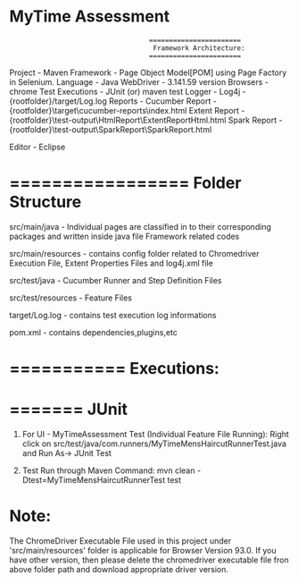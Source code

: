 # MyTime Assessment

									   =======================
										Framework Architecture:
									   =======================

Project - Maven
Framework - Page Object Model[POM] using Page Factory in Selenium.
Language - Java
WebDriver - 3.141.59 version
Browsers - chrome
Test Executions - JUnit (or) maven test
Logger - Log4j - {rootfolder}/target/Log.log
Reports - Cucumber Report - {rootfolder}\target\cucumber-reports\index.html
          Extent Report - {rootfolder}\test-output\HtmlReport\ExtentReportHtml.html
		  Spark Report - {rootfolder}\test-output\SparkReport\SparkReport.html

Editor - Eclipse

=================
Folder Structure
=================
src/main/java - Individual pages are classified in to their corresponding packages and written inside java file
				Framework related codes

src/main/resources - contains config folder related to Chromedriver Execution File, Extent Properties Files and log4j.xml file

src/test/java -  Cucumber Runner and Step Definition Files

src/test/resources - Feature Files

target/Log.log - contains test execution log informations

pom.xml - contains dependencies,plugins,etc

===========
Executions:
===========
=======
JUnit
=======
 
1) For UI - MyTimeAssessment Test (Individual Feature File Running):
   Right click on src/test/java/com.runners/MyTimeMensHaircutRunnerTest.java and Run As-> JUnit Test

2) Test Run through Maven Command:
   mvn clean -Dtest=MyTimeMensHaircutRunnerTest test

   
Note:
=====
The ChromeDriver Executable File used in this project under 'src/main/resources' folder is applicable for Browser Version 93.0. If you have other version,
then please delete the chromedriver executable file fron above folder path and download appropriate driver version.
#